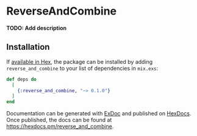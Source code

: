# ReverseAndCombine

**TODO: Add description**

## Installation

If [available in Hex](https://hex.pm/docs/publish), the package can be installed
by adding `reverse_and_combine` to your list of dependencies in `mix.exs`:

```elixir
def deps do
  [
    {:reverse_and_combine, "~> 0.1.0"}
  ]
end
```

Documentation can be generated with [ExDoc](https://github.com/elixir-lang/ex_doc)
and published on [HexDocs](https://hexdocs.pm). Once published, the docs can
be found at <https://hexdocs.pm/reverse_and_combine>.

